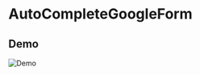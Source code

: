 # AutoCompleteGoogleForm

## Demo

![Demo](https://github.com/zen8841/AutoCompleteGoogleForm/blob/main/Demo.gif)







